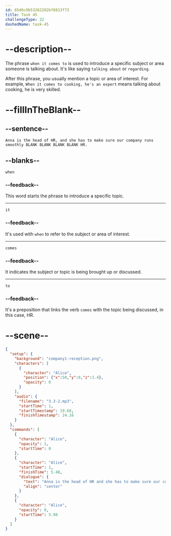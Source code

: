 ```yaml
---
id: 65d6c0b53262202bf8813f73
title: Task 45
challengeType: 22
dashedName: task-45
---
```


<!-- (Audio) Alice: Anna is the head of HR, and she has to make sure our company runs smoothly when it comes to HR. -->

# --description--

The phrase `when it comes to` is used to introduce a specific subject or area someone is talking about. It's like saying `talking about` or `regarding`.

After this phrase, you usually mention a topic or area of interest. For example, `When it comes to cooking, he's an expert` means talking about cooking, he is very skilled.

# --fillInTheBlank--

## --sentence--

`Anna is the head of HR, and she has to make sure our company runs smoothly BLANK BLANK BLANK BLANK HR.`

## --blanks--

`when`

### --feedback--

This word starts the phrase to introduce a specific topic.

---

`it`

### --feedback--

It's used with `when` to refer to the subject or area of interest.

---

`comes`

### --feedback--

It indicates the subject or topic is being brought up or discussed.

---

`to`

### --feedback--

It's a preposition that links the verb `comes` with the topic being discussed, in this case, HR.

# --scene--

```json
{
  "setup": {
    "background": "company1-reception.png",
    "characters": [
      {
        "character": "Alice",
        "position": {"x":50,"y":0,"z":1.4},
        "opacity": 0
      }
    ],
    "audio": {
      "filename": "3.3-2.mp3",
      "startTime": 1,
      "startTimestamp": 19.68,
      "finishTimestamp": 24.16
    }
  },
  "commands": [
    {
      "character": "Alice",
      "opacity": 1,
      "startTime": 0
    },
    {
      "character": "Alice",
      "startTime": 1,
      "finishTime": 5.48,
      "dialogue": {
        "text": "Anna is the head of HR and she has to make sure our company runs smoothly when it comes to HR.",
        "align": "center"
      }
    },
    {
      "character": "Alice",
      "opacity": 0,
      "startTime": 5.98
    }
  ]
}
```
